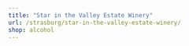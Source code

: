 ```yaml
---
title: "Star in the Valley Estate Winery"
url: /strasburg/star-in-the-valley-estate-winery/
shop: alcohol
---
```

